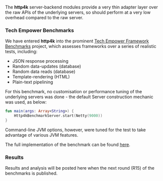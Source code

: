 The **http4k** server-backend modules provide a very thin adapter layer over the raw APIs of the underlying servers, so 
should perform at a very low overhead compared to the raw server.

### Tech Empower Benchmarks
We have entered **http4k** into the prominent [Tech Empower Framework Benchmarks](https://www.techempower.com/benchmarks/) 
project, which assesses frameworks over a series of realistic tests, including:

* JSON response processing
* Random data-updates (database)
* Random data reads (database)
* Template-rendering (HTML)
* Plain-text pipelining

For this benchmark, no customisation or performance tuning of the underlying servers was done - the default Server 
construction mechanic was used, as below:

```kotlin
fun main(args: Array<String>) {
    Http4kBenchmarkServer.start(Netty(9000))
}
```

Command-line JVM options, however, were tuned for the test to take advantage of various JVM features.

The full implementation of the benchmark can be found [here](https://github.com/TechEmpower/FrameworkBenchmarks/tree/master/frameworks/Kotlin/http4k).

### Results
Results and analysis will be posted here when the next round (R15) of the benchmarks is published.
